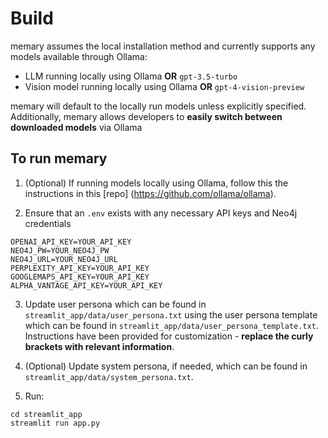 # Build 

memary assumes the local installation method and currently supports any models available through Ollama:

- LLM running locally using Ollama **OR** `gpt-3.5-turbo`
- Vision model running locally using Ollama **OR** `gpt-4-vision-preview`

memary will default to the locally run models unless explicitly specified. Additionally, memary allows developers to **easily switch between downloaded models** via Ollama 

## To run memary 
1. (Optional) If running models locally using Ollama, follow this the instructions in this [repo] (https://github.com/ollama/ollama). 

2. Ensure that an `.env` exists with any necessary API keys and Neo4j credentials 
```
OPENAI_API_KEY=YOUR_API_KEY
NEO4J_PW=YOUR_NEO4J_PW
NEO4J_URL=YOUR_NEO4J_URL
PERPLEXITY_API_KEY=YOUR_API_KEY
GOOGLEMAPS_API_KEY=YOUR_API_KEY
ALPHA_VANTAGE_API_KEY=YOUR_API_KEY
```

3. Update user persona which can be found in `streamlit_app/data/user_persona.txt` using the user persona template which can be found in `streamlit_app/data/user_persona_template.txt`. Instructions have been provided for customization - **replace the curly brackets with relevant information**.

4. (Optional) Update system persona, if needed, which can be found in `streamlit_app/data/system_persona.txt`. 

5. Run: 
```
cd streamlit_app
streamlit run app.py
```